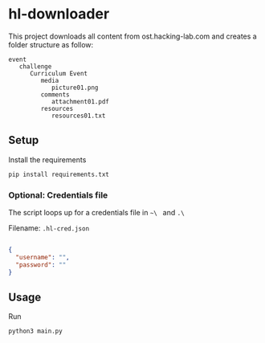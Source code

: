 # hl-downloader
This project downloads all content from ost.hacking-lab.com and creates a folder structure as follow:
```
event
   challenge
      Curriculum Event
         media
            picture01.png
         comments 
            attachment01.pdf
         resources
            resources01.txt
```
## Setup

Install the requirements
```python
pip install requirements.txt 
```

### Optional: Credentials file
The script loops up for a credentials file in `~\ ` and `.\ `  

Filename: `.hl-cred.json`
```json

{
  "username": "",
  "password": ""
}
```


## Usage 
Run
```
python3 main.py
```
